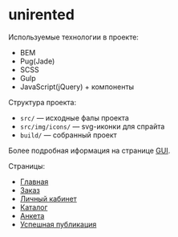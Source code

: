 # unirented

Используемые технологии в проекте:
- BEM
- Pug(Jade)
- SCSS
- Gulp
- JavaScript(jQuery) + компоненты


Структура проекта:
- `src/` — исходные фалы проекта
- `src/img/icons/` — svg-иконки для спрайта 
- `build/` — собранный проект

Более подробная иформация на странице [GUI](https://miospace.github.io/unirented/gui).

Страницы:
- [Главная](https://avocato0.github.io/unirented)
- [Заказ](https://avocato0.github.io/unirented/order)
- [Личный кабинет](https://avocato0.github.io/unirented/personal)
- [Каталог](https://avocato0.github.io/unirented/catalog)
- [Анкета](https://avocato0.github.io/unirented/questionnaire)
- [Успешная публикация](https://avocato0.github.io/unirented/questionnaire-complete)
